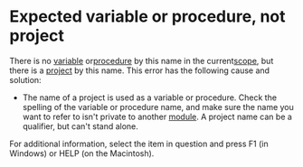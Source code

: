 
# Expected variable or procedure, not project

There is no [variable](b8bdf64f-5920-1ae9-16d0-b26d09524a30.md) or[procedure](b8bdf64f-5920-1ae9-16d0-b26d09524a30.md) by this name in the current[scope](b8bdf64f-5920-1ae9-16d0-b26d09524a30.md), but there is a [project](b8bdf64f-5920-1ae9-16d0-b26d09524a30.md) by this name. This error has the following cause and solution:



- The name of a project is used as a variable or procedure. Check the spelling of the variable or procedure name, and make sure the name you want to refer to isn't private to another [module](b8bdf64f-5920-1ae9-16d0-b26d09524a30.md). A project name can be a qualifier, but can't stand alone.
    

For additional information, select the item in question and press F1 (in Windows) or HELP (on the Macintosh).
